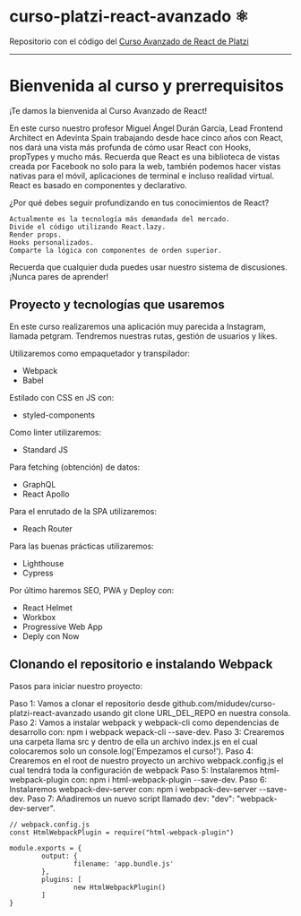 # curso-platzi-react-avanzado ⚛️

Repositorio con el código del [Curso Avanzado de React de Platzi](https://platzi.com/cursos/react-avanzado/)


---------------------------------------------------------------------------------

# Bienvenida al curso y prerrequisitos

¡Te damos la bienvenida al Curso Avanzado de React!

En este curso nuestro profesor Miguel Ángel Durán García, Lead Frontend Architect en Adevinta Spain trabajando desde hace cinco años con React, nos dará una vista más profunda de cómo usar React con Hooks, propTypes y mucho más. Recuerda que React es una biblioteca de vistas creada por Facebook no solo para la web, también podemos hacer vistas nativas para el móvil, aplicaciones de terminal e incluso realidad virtual. React es basado en componentes y declarativo.

¿Por qué debes seguir profundizando en tus conocimientos de React?

    Actualmente es la tecnología más demandada del mercado.
    Divide el código utilizando React.lazy.
    Render props.
    Hooks personalizados.
    Comparte la lógica con componentes de orden superior.

Recuerda que cualquier duda puedes usar nuestro sistema de discusiones. ¡Nunca pares de aprender!


## Proyecto y tecnologías que usaremos

En este curso realizaremos una aplicación muy parecida a Instagram, llamada petgram. Tendremos nuestras rutas, gestión de usuarios y likes.

Utilizaremos como empaquetador y transpilador:
- Webpack
- Babel

Estilado con CSS en JS con:
- styled-components

Como linter utilizaremos:
- Standard JS

Para fetching (obtención) de datos:
- GraphQL
- React Apollo

Para el enrutado de la SPA utilizaremos:
- Reach Router

Para las buenas prácticas utilizaremos:
- Lighthouse
- Cypress

Por último haremos SEO, PWA y Deploy con:
- React Helmet
- Workbox
- Progressive Web App
- Deply con Now


## Clonando el repositorio e instalando Webpack

Pasos para iniciar nuestro proyecto:

Paso 1: Vamos a clonar el repositorio desde github.com/midudev/curso-platzi-react-avanzado usando git clone URL_DEL_REPO en nuestra consola.
Paso 2: Vamos a instalar webpack y webpack-cli como dependencias de desarrollo con: npm i webpack wepack-cli --save-dev.
Paso 3: Crearemos una carpeta llama src y dentro de ella un archivo index.js en el cual colocaremos solo un console.log('Empezamos el curso!').
Paso 4: Crearemos en el root de nuestro proyecto un archivo webpack.config.js el cual tendrá toda la configuración de webpack
Paso 5: Instalaremos html-webpack-plugin con: npm i html-webpack-plugin --save-dev.
Paso 6: Instalaremos webpack-dev-server con: npm i webpack-dev-server --save-dev.
Paso 7: Añadiremos un nuevo script llamado dev: "dev": "webpack-dev-server".

```
// webpack.config.js
const HtmlWebpackPlugin = require("html-webpack-plugin")

module.exports = {
        output: {
                filename: 'app.bundle.js'
        },
        plugins: [
                new HtmlWebpackPlugin()
        ]
}
```